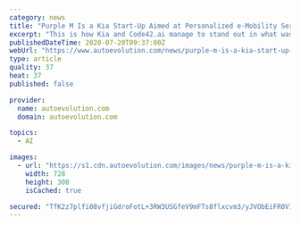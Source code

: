 ```yaml
---
category: news
title: "Purple M Is a Kia Start-Up Aimed at Personalized e-Mobility Services"
excerpt: "This is how Kia and Code42.ai manage to stand out in what was once a crowd. The latter scope of the business seems to have raised the interest of Kia Motors, as the new Purple M start-up is set to discover new strategies for e-mobility services and integra ..."
publishedDateTime: 2020-07-20T09:37:00Z
webUrl: "https://www.autoevolution.com/news/purple-m-is-a-kia-start-up-aimed-at-personalized-e-mobility-services-146264.html"
type: article
quality: 37
heat: 37
published: false

provider:
  name: autoevolution.com
  domain: autoevolution.com

topics:
  - AI

images:
  - url: "https://s1.cdn.autoevolution.com/images/news/purple-m-is-a-kia-start-up-aimed-at-personalized-e-mobility-services-146264-7.jpg"
    width: 728
    height: 300
    isCached: true

secured: "TfK2z7plfi08vfjiGdroFotL+3RW3USGfeV9mFTs8flxcvm3/yJVObEiFR0V1utb62G71PAQ554hzm+oHzOqcAvWX1jCdwpUT09lVKrF52i6ARMoM5VAxRy0AaoCGEMxJjhie30VQOxzl+ft7++ndRwdcLzK4KyM7+QwGtjKpPn6xNdp1yrd6SmVK/uWscjifYjUPttjeTviM44XHqnlNQf2qFU72IlGUlXwdpqhEJOuQ9Lk+wQE5i4eY4gve8yEb1Sk41O8Io7LasYKLYq6r2jAuEaL6RQDi7B4+D3W0r4B4TAz5aTVLdtRt8yXxinOYvvpHyt0XxZsS+k9IPkHCg==;qOTJS7aYzfQAf5ke412q8A=="
---
```


